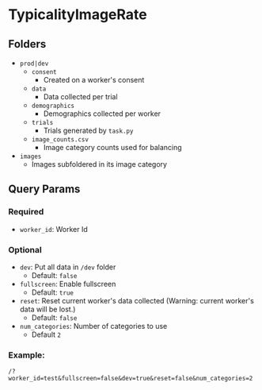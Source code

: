 # TypicalityImageRate

## Folders

- `prod|dev`
  - `consent`
    - Created on a worker's consent
  - `data`
    - Data collected per trial
  - `demographics`
    - Demographics collected per worker
  - `trials`
    - Trials generated by `task.py`
  - `image_counts.csv`
    - Image category counts used for balancing
- `images`
  - Images subfoldered in its image category

## Query Params

### Required

- `worker_id`: Worker Id

### Optional

- `dev`: Put all data in `/dev` folder
  - Default: `false`
- `fullscreen`: Enable fullscreen
  - Default: `true`
- `reset`: Reset current worker's data collected (Warning: current worker's data will be lost.)
  - Default: `false`
- `num_categories`: Number of categories to use
  - Default `2`

### Example:

```
/?worker_id=test&fullscreen=false&dev=true&reset=false&num_categories=2
```
